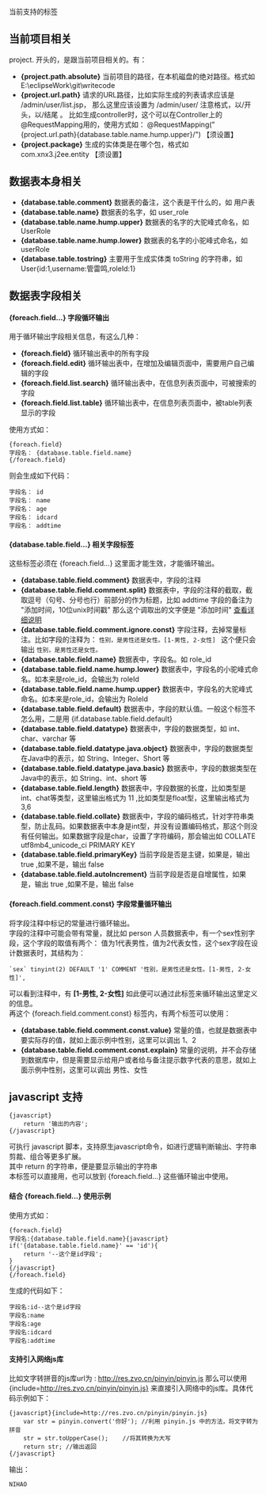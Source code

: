 当前支持的标签

## 当前项目相关
project. 开头的，是跟当前项目相关的。有：  
* **{project.path.absolute}** 当前项目的路径，在本机磁盘的绝对路径。格式如 E:\eclipseWork\git\writecode
* **{project.url.path}** 请求的URL路径，比如实际生成的列表请求应该是 /admin/user/list.jsp， 那么这里应该设置为 /admin/user/ 注意格式，以/开头，以/结尾 。 比如生成controller时，这个可以在Controller上的@RequestMapping用的，使用方式如： @RequestMapping("{project.url.path}{database.table.name.hump.upper}/")  【须设置】  
* **{project.package}** 生成的实体类是在哪个包，格式如 com.xnx3.j2ee.entity  【须设置】  

## 数据表本身相关
* **{database.table.comment}** 数据表的备注，这个表是干什么的，如 用户表  
* **{database.table.name}** 数据表的名字，如 user_role
* **{database.table.name.hump.upper}** 数据表的名字的大驼峰式命名，如 UserRole 
* **{database.table.name.hump.lower}** 数据表的名字的小驼峰式命名，如 userRole
* **{database.table.tostring}** 主要用于生成实体类 toString 的字符串，如 User{id:1,username:管雷鸣,roleId:1}

## 数据表字段相关

#### {foreach.field...} 字段循环输出
用于循环输出字段相关信息，有这么几种：  
* **{foreach.field}** 循环输出表中的所有字段
* **{foreach.field.edit}** 循环输出表中，在增加及编辑页面中，需要用户自己编辑的字段
* **{foreach.field.list.search}** 循环输出表中，在信息列表页面中，可被搜索的字段
* **{foreach.field.list.table}** 循环输出表中，在信息列表页面中，被table列表显示的字段
  
使用方式如：  

````
{foreach.field}
字段名： {database.table.field.name}
{/foreach.field}
````

则会生成如下代码： 

````
字段名： id
字段名： name
字段名： age
字段名： idcard
字段名： addtime
````

#### {database.table.field...} 相关字段标签
这些标签必须在 {foreach.field...} 这里面才能生效，才能循环输出。  

* **{database.table.field.comment}** 数据表中，字段的注释
* **{database.table.field.comment.split}** 数据表中，字段的注释的截取，截取逗号（句号、分号也行）前部分的作为标题，比如 addtime 字段的备注为 "添加时间，10位unix时间戳"  那么这个调取出的文字便是 "添加时间" [查看详细说明](tag_database.table.field.comment.split.md)  
* **{database.table.field.comment.ignore.const}** 字段注释，去掉常量标注。比如字段的注释为： ````性别，是男性还是女性。[1-男性, 2-女性] ```` 这个便只会输出 ````性别，是男性还是女性。````
* **{database.table.field.name}** 数据表中，字段名。如 role_id
* **{database.table.field.name.hump.lower}** 数据表中，字段名的小驼峰式命名。如本来是role_id，会输出为 roleId
* **{database.table.field.name.hump.upper}** 数据表中，字段名的大驼峰式命名。如本来是role_id，会输出为 RoleId
* **{database.table.field.default}** 数据表中，字段的默认值。一般这个标签不怎么用，二是用 {if.database.table.field.default}
* **{database.table.field.datatype}** 数据表中，字段的数据类型，如 int、char、varchar 等
* **{database.table.field.datatype.java.object}** 数据表中，字段的数据类型在Java中的表示，如 String、Integer、Short 等
* **{database.table.field.datatype.java.basic}** 数据表中，字段的数据类型在Java中的表示，如 String、int、short 等
* **{database.table.field.length}** 数据表中，字段数据的长度，比如类型是int、chat等类型，这里输出格式为 11 ,比如类型是float型，这里输出格式为 3,6
* **{database.table.field.collate}** 数据表中，字段的编码格式，针对字符串类型，防止乱码。如果数据表中本身是int型，并没有设置编码格式，那这个则没有任何输出。如果数据字段是char，设置了字符编码，那会输出如 COLLATE utf8mb4_unicode_ci
PRIMARY KEY
* **{database.table.field.primaryKey}** 当前字段是否是主键，如果是，输出 true ,如果不是，输出 false
* **{database.table.field.autoIncrement}** 当前字段是否是自增属性，如果是，输出 true ,如果不是，输出 false

#### {foreach.field.comment.const} 字段常量循环输出
将字段注释中标记的常量进行循环输出。  
字段的注释中可能会带有常量，就比如 person 人员数据表中，有一个sex性别字段，这个字段的取值有两个： 值为1代表男性，值为2代表女性，这个sex字段在设计数据表时，其结构为：  

````
`sex` tinyint(2) DEFAULT '1' COMMENT '性别，是男性还是女性。[1-男性, 2-女性]',
`````

可以看到注释中，有 **[1-男性, 2-女性]** 如此便可以通过此标签来循环输出这里定义的信息。  
再这个 {foreach.field.comment.const} 标签内，有两个标签可以使用：  
* **{database.table.field.comment.const.value}** 常量的值，也就是数据表中要实际存的值，就如上面示例中性别，这里可以调出 1、2
* **{database.table.field.comment.const.explain}** 常量的说明，并不会存储到数据库中，但是需要显示给用户或者给与备注提示数字代表的意思，就如上面示例中性别，这里可以调出 男性、女性



## javascript 支持
````
{javascript}
	return '输出的内容';
{/javascript}
````

可执行 javascript 脚本，支持原生javascript命令，如进行逻辑判断输出、字符串剪裁、组合等更多扩展。  
其中 return 的字符串，便是要显示输出的字符串  
本标签可以直接用，也可以放到 {foreach.field...} 这些循环输出中使用。 
 
#### 结合 {foreach.field...} 使用示例
使用方式如：  
	
````
{foreach.field}
字段名:{database.table.field.name}{javascript}
if('{database.table.field.name}' == 'id'){
	return '--这个是id字段';
}
{/javascript}
{/foreach.field}
````

生成的代码如下：  

````
字段名:id--这个是id字段
字段名:name
字段名:age
字段名:idcard
字段名:addtime
````

#### 支持引入网络js库
比如文字转拼音的js库url为 : http://res.zvo.cn/pinyin/pinyin.js 那么可以使用 {include=http://res.zvo.cn/pinyin/pinyin.js} 来直接引入网络中的js库。具体代码示例如下：

````
{javascript}{include=http://res.zvo.cn/pinyin/pinyin.js}
	var str = pinyin.convert('你好');	//利用 pinyin.js 中的方法，将文字转为拼音
	str = str.toUpperCase();	//将其转换为大写
	return str;	//输出返回
{/javascript}
````

输出：

````
NIHAO
````
